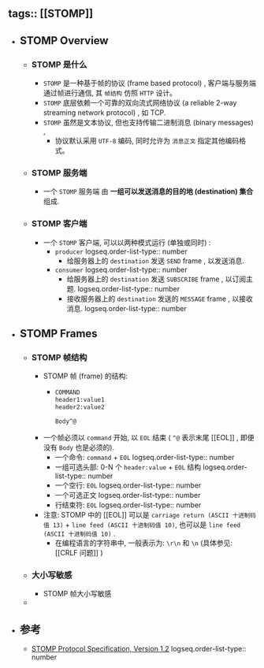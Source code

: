 tags:: [[STOMP]]
---

- ## STOMP Overview
	- ### STOMP 是什么
		- `STOMP` 是一种基于帧的协议 (frame based protocol) , 客户端与服务端通过帧进行通信, 其 `帧结构` 仿照 `HTTP` 设计。
		- `STOMP` 底层依赖一个可靠的双向流式网络协议 (a reliable 2-way streaming network protocol) , 如 TCP.
		- `STOMP` 虽然是文本协议, 但也支持传输二进制消息 (binary messages) ,
			- 协议默认采用 `UTF-8` 编码, 同时允许为 `消息正文` 指定其他编码格式。
	- ### STOMP 服务端
		- 一个 `STOMP` 服务端 由 **一组可以发送消息的目的地 (destination) 集合** 组成.
	- ### STOMP 客户端
		- 一个 `STOMP` 客户端, 可以以两种模式运行 (单独或同时) :
			- `producer`
			  logseq.order-list-type:: number
				- 给服务器上的 `destination` 发送 `SEND` frame , 以发送消息.
			- `consumer`
			  logseq.order-list-type:: number
				- 给服务器上的 `destination`  发送 `SUBSCRIBE` frame , 以订阅主题.
				  logseq.order-list-type:: number
				- 接收服务器上的 `destination` 发送的 `MESSAGE` frame , 以接收消息.
				  logseq.order-list-type:: number
- ## STOMP Frames
	- ### STOMP 帧结构
		- STOMP 帧 (frame) 的结构:
			- ``` sh
			  COMMAND
			  header1:value1
			  header2:value2
			  
			  Body^@
			  ```
		- 一个帧必须以 `command` 开始, 以 `EOL` 结束 ( `^@` 表示末尾 [[EOL]] , 即便没有 `Body` 也是必须的).
			- 一个命令: `command` + `EOL`
			  logseq.order-list-type:: number
			- 一组可选头部: 0-N 个 `header:value` + `EOL` 结构
			  logseq.order-list-type:: number
			- 一个空行: `EOL`
			  logseq.order-list-type:: number
			- 一个可选正文
			  logseq.order-list-type:: number
			- 行结束符: `EOL`
			  logseq.order-list-type:: number
		- 注意:  STOMP 中的 [[EOL]] 可以是 `carriage return (ASCII 十进制码值 13)` + `line feed (ASCII 十进制码值 10)`, 也可以是 `line feed (ASCII 十进制码值 10)` .
			- 在编程语言的字符串中, 一般表示为: `\r\n` 和 `\n` (具体参见: [[CRLF 问题]] )
	- ### 大小写敏感
		- STOMP 帧大小写敏感
	-
- ## 参考
	- [STOMP Protocol Specification, Version 1.2](https://stomp.github.io/stomp-specification-1.2.html)
	  logseq.order-list-type:: number